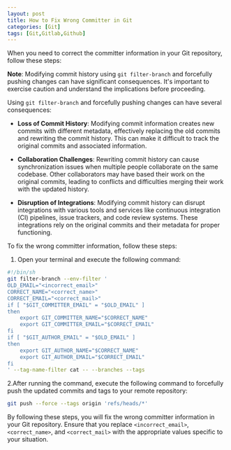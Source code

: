 ```yaml
---
layout: post
title: How to Fix Wrong Committer in Git
categories: [Git]
tags: [Git,Gitlab,Github]
---
```


When you need to correct the committer information in your Git repository, follow these steps:

**Note**: Modifying commit history using `git filter-branch` and forcefully pushing changes can have significant consequences. It's important to exercise caution and understand the implications before proceeding.

Using `git filter-branch` and forcefully pushing changes can have several consequences:

- **Loss of Commit History**: Modifying commit information creates new commits with different metadata, effectively replacing the old commits and rewriting the commit history. This can make it difficult to track the original commits and associated information.

- **Collaboration Challenges**: Rewriting commit history can cause synchronization issues when multiple people collaborate on the same codebase. Other collaborators may have based their work on the original commits, leading to conflicts and difficulties merging their work with the updated history.

- **Disruption of Integrations**: Modifying commit history can disrupt integrations with various tools and services like continuous integration (CI) pipelines, issue trackers, and code review systems. These integrations rely on the original commits and their metadata for proper functioning.

To fix the wrong committer information, follow these steps:

1. Open your terminal and execute the following command:
```bash
#!/bin/sh
git filter-branch --env-filter '
OLD_EMAIL="<incorrect_email>"
CORRECT_NAME="<correct_name>"
CORRECT_EMAIL="<correct_mail>"
if [ "$GIT_COMMITTER_EMAIL" = "$OLD_EMAIL" ]
then
    export GIT_COMMITTER_NAME="$CORRECT_NAME"
    export GIT_COMMITTER_EMAIL="$CORRECT_EMAIL"
fi
if [ "$GIT_AUTHOR_EMAIL" = "$OLD_EMAIL" ]
then
    export GIT_AUTHOR_NAME="$CORRECT_NAME"
    export GIT_AUTHOR_EMAIL="$CORRECT_EMAIL"
fi
' --tag-name-filter cat -- --branches --tags
```

2.After running the command, execute the following command to forcefully push the updated commits and tags to your remote repository:
```bash
git push --force --tags origin 'refs/heads/*'
```

By following these steps, you will fix the wrong committer information in your Git repository. Ensure that you replace `<incorrect_email>`, `<correct_name>`, and `<correct_mail>` with the appropriate values specific to your situation.


